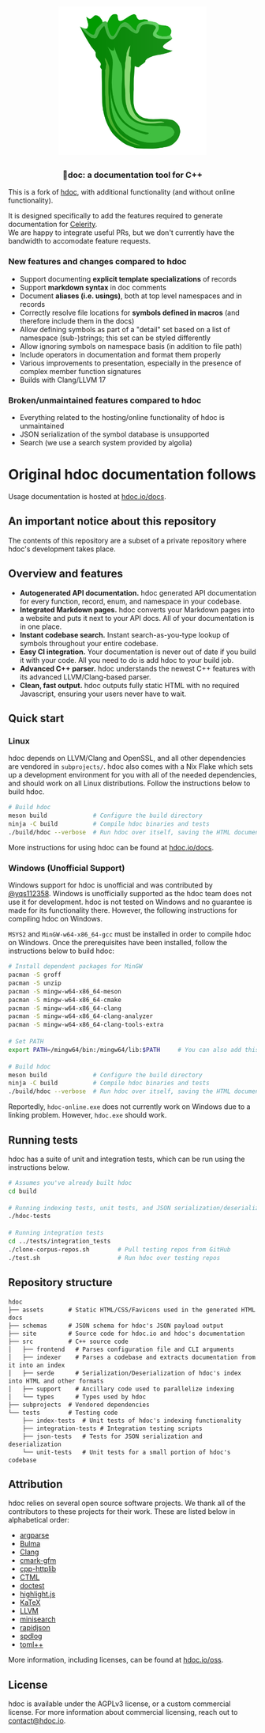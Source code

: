 <h1 align="center">
    <img
        width="300"
        alt="🥬doc logo"
        src="assets/icon.png">
</h1>

<h3 align="center">
    🥬doc: a documentation tool for C++
</h3>

This is a fork of [hdoc](https://hdoc.io/), with additional functionality (and without online functionality).

It is designed specifically to add the features required to generate documentation for [Celerity](https://celerity.github.io/).  
We are happy to integrate useful PRs, but we don't currently have the bandwidth to accomodate feature requests. 

### New features and changes compared to hdoc

 * Support documenting **explicit template specializations** of records
 * Support **markdown syntax** in doc comments
 * Document **aliases (i.e. usings)**, both at top level namespaces and in records
 * Correctly resolve file locations for **symbols defined in macros** (and therefore include them in the docs)
 * Allow defining symbols as part of a "detail" set based on a list of namespace (sub-)strings; this set can be styled differently 
 * Allow ignoring symbols on namespace basis (in addition to file path)
 * Include operators in documentation and format them properly
 * Various improvements to presentation, especially in the presence of complex member function signatures
 * Builds with Clang/LLVM 17

### Broken/unmaintained features compared to hdoc

 * Everything related to the hosting/online functionality of hdoc is unmaintained
 * JSON serialization of the symbol database is unsupported
 * Search (we use a search system provided by algolia)

# Original hdoc documentation follows

Usage documentation is hosted at [hdoc.io/docs](https://hdoc.io/docs).

## An important notice about this repository

The contents of this repository are a subset of a private repository where hdoc's development takes place.

## Overview and features

* **Autogenerated API documentation.** hdoc generated API documentation for every function, record, enum, and namespace in your codebase.
* **Integrated Markdown pages.** hdoc converts your Markdown pages into a website and puts it next to your API docs. All of your documentation is in one place.
* **Instant codebase search.** Instant search-as-you-type lookup of symbols throughout your entire codebase.
* **Easy CI integration.** Your documentation is never out of date if you build it with your code. All you need to do is add hdoc to your build job.
* **Advanced C++ parser.** hdoc understands the newest C++ features with its advanced LLVM/Clang-based parser.
* **Clean, fast output.** hdoc outputs fully static HTML with no required Javascript, ensuring your users never have to wait.

## Quick start

### Linux

hdoc depends on LLVM/Clang and OpenSSL, and all other dependencies are vendored in `subprojects/`.
hdoc also comes with a Nix Flake which sets up a development environment for you with all of the needed dependencies, and should work on all Linux distributions.
Follow the instructions below to build hdoc.

```sh
# Build hdoc
meson build             # Configure the build directory
ninja -C build          # Compile hdoc binaries and tests
./build/hdoc --verbose  # Run hdoc over itself, saving the HTML documentation to ./hdoc-output/
```

More instructions for using hdoc can be found at [hdoc.io/docs](https://hdoc.io/docs).

### Windows (Unofficial Support)

Windows support for hdoc is unofficial and was contributed by [@yqs112358](https://github.com/yqs112358/).
Windows is unofficially supported as the hdoc team does not use it for development.
hdoc is not tested on Windows and no guarantee is made for its functionality there.
However, the following instructions for compiling hdoc on Windows.

`MSYS2` and `MinGW-w64-x86_64-gcc` must be installed in order to compile hdoc on Windows.
Once the prerequisites have been installed, follow the instructions below to build hdoc:

```sh
# Install dependent packages for MinGW
pacman -S groff
pacman -S unzip
pacman -S mingw-w64-x86_64-meson
pacman -S mingw-w64-x86_64-cmake
pacman -S mingw-w64-x86_64-clang
pacman -S mingw-w64-x86_64-clang-analyzer
pacman -S mingw-w64-x86_64-clang-tools-extra

# Set PATH
export PATH=/mingw64/bin:/mingw64/lib:$PATH		# You can also add this line into ~/.bashrc

# Build hdoc
meson build             # Configure the build directory
ninja -C build          # Compile hdoc binaries and tests
./build/hdoc --verbose  # Run hdoc over itself, saving the HTML documentation to ./hdoc-output/
```

Reportedly, `hdoc-online.exe` does not currently work on Windows due to a linking problem.
However, `hdoc.exe` should work.

## Running tests

hdoc has a suite of unit and integration tests, which can be run using the instructions below.

```sh
# Assumes you've already built hdoc
cd build

# Running indexing tests, unit tests, and JSON serialization/deserialization tests
./hdoc-tests

# Running integration tests
cd ../tests/integration_tests
./clone-corpus-repos.sh        # Pull testing repos from GitHub
./test.sh                      # Run hdoc over testing repos
```

## Repository structure

```
hdoc
├── assets       # Static HTML/CSS/Favicons used in the generated HTML docs
├── schemas      # JSON schema for hdoc's JSON payload output
├── site         # Source code for hdoc.io and hdoc's documentation
├── src          # C++ source code
│   ├── frontend   # Parses configuration file and CLI arguments
│   ├── indexer    # Parses a codebase and extracts documentation from it into an index
│   ├── serde      # Serialization/Deserialization of hdoc's index into HTML and other formats
│   ├── support    # Ancillary code used to parallelize indexing
│   └── types      # Types used by hdoc
├── subprojects  # Vendored dependencies
└── tests        # Testing code
    ├── index-tests  # Unit tests of hdoc's indexing functionality
    ├── integration-tests # Integration testing scripts
    ├── json-tests   # Tests for JSON serialization and deserialization
    └── unit-tests   # Unit tests for a small portion of hdoc's codebase
```

## Attribution

hdoc relies on several open source software projects.
We thank all of the contributors to these projects for their work.
These are listed below in alphabetical order:
- [argparse](https://github.com/p-ranav/argparse)
- [Bulma](https://bulma.io/)
- [Clang](https://clang.llvm.org/)
- [cmark-gfm](https://github.com/github/cmark-gfm)
- [cpp-httplib](https://github.com/yhirose/cpp-httplib)
- [CTML](https://github.com/tinfoilboy/CTML)
- [doctest](https://github.com/onqtam/doctest)
- [highlight.js](https://github.com/highlightjs/highlight.js)
- [KaTeX](https://github.com/KaTeX/KaTeX)
- [LLVM](https://llvm.org/)
- [minisearch](https://github.com/lucaong/minisearch)
- [rapidjson](https://github.com/Tencent/rapidjson)
- [spdlog](https://github.com/gabime/spdlog)
- [toml++](https://marzer.github.io/tomlplusplus/)

More information, including licenses, can be found at [hdoc.io/oss](https://hdoc.io/oss/).

## License

hdoc is available under the AGPLv3 license, or a custom commercial license.
For more information about commercial licensing, reach out to [contact@hdoc.io](mailto:contact@hdoc.io).
